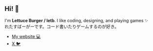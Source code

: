 ## Hi! 👋

I'm **Lettuce Burger / letb**. I like coding, designing, and playing games ✨  
れたすばーがーです。コード書いたりゲームするのが好き。

- [My website 💻](https://lettuce.vercel.app)  
- [X 🐦](https://twitter.com/letb_tw) 
